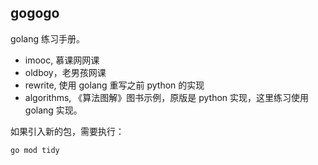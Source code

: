gogogo
--------

golang 练习手册。

- imooc, 慕课网网课
- oldboy，老男孩网课
- rewrite, 使用 golang 重写之前 python 的实现
- algorithms, 《算法图解》图书示例，原版是 python 实现，这里练习使用 golang 实现。

如果引入新的包，需要执行：

```shell
go mod tidy
```